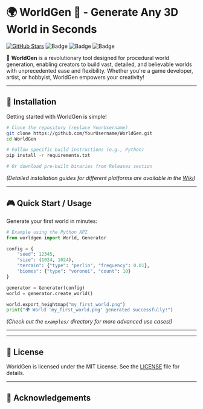 # 🌍 WorldGen 🏡 - Generate Any 3D World in Seconds 

[![GitHub Stars](https://img.shields.io/github/stars/YourUsername/WorldGen?style=social&label=Star&maxAge=2592000)](https://github.com/YourUsername/WorldGen/stargazers/)
![Badge](https://img.shields.io/badge/version-v1.0.0-blue)
![Badge](https://img.shields.io/badge/build-passing-brightgreen)
![Badge](https://img.shields.io/badge/license-MIT-green)


🚀 **WorldGen** is a revolutionary tool designed for procedural world generation, enabling creators to build vast, detailed, and believable worlds with unprecedented ease and flexibility. Whether you're a game developer, artist, or hobbyist, WorldGen empowers your creativity!

---


## 💾 Installation

Getting started with WorldGen is simple!

```bash
# Clone the repository (replace YourUsername)
git clone https://github.com/YourUsername/WorldGen.git
cd WorldGen

# Follow specific build instructions (e.g., Python)
pip install -r requirements.txt

# Or download pre-built binaries from Releases section
```

*(Detailed installation guides for different platforms are available in the [Wiki](https://github.com/YourUsername/WorldGen/wiki))* <!-- Link to wiki if you plan to have one -->

---

## 🎮 Quick Start / Usage

Generate your first world in minutes:

```python
# Example using the Python API
from worldgen import World, Generator

config = {
    "seed": 12345,
    "size": (1024, 1024),
    "terrain": {"type": "perlin", "frequency": 0.01},
    "biomes": {"type": "voronoi", "count": 10}
}

generator = Generator(config)
world = generator.create_world()

world.export_heightmap("my_first_world.png")
print("🌍 World 'my_first_world.png' generated successfully!")
```

*(Check out the `examples/` directory for more advanced use cases!)*

---

---

## 📜 License

WorldGen is licensed under the MIT License. See the [LICENSE](LICENSE) file for details. <!-- You might want to create this file later -->

---

## 🤝 Acknowledgements

